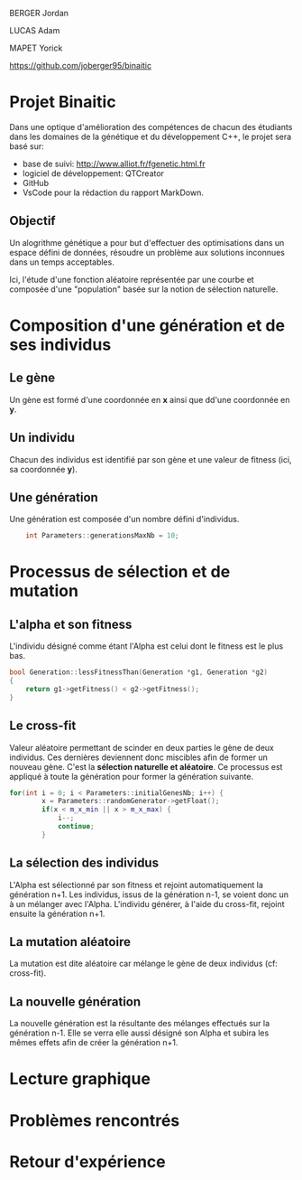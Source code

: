 BERGER Jordan

LUCAS Adam

MAPET Yorick

https://github.com/joberger95/binaitic

# Projet Binaitic

Dans une optique d'amélioration des compétences de chacun des étudiants dans les domaines de la génétique et du développement C++, le projet sera basé sur:

- base de suivi: http://www.alliot.fr/fgenetic.html.fr
- logiciel de développement: QTCreator
- GitHub
- VsCode pour la rédaction du rapport MarkDown.

## Objectif

Un alogrithme génétique a pour but d'effectuer des optimisations dans un espace défini de données, résoudre un problème aux solutions inconnues dans un temps acceptables. 

Ici, l'étude d'une fonction aléatoire représentée par une courbe et composée d'une "population" basée sur la notion de sélection naturelle.

# Composition d'une génération et de ses individus

## Le gène

Un gène est formé d'une coordonnée en **x** ainsi que dd'une coordonnée en **y**.

## Un individu

Chacun des individus est identifié par son gène et une valeur de fitness (ici, sa coordonnée **y**).

## Une génération

Une génération est composée d'un nombre défini d'individus.

```C++
    int Parameters::generationsMaxNb = 10;
```

# Processus de sélection et de mutation

## L'alpha et son fitness

L'individu désigné comme étant l'Alpha est celui dont le fitness est le plus bas.

```C++
bool Generation::lessFitnessThan(Generation *g1, Generation *g2)
{
    return g1->getFitness() < g2->getFitness();
}
```
## Le cross-fit

Valeur aléatoire permettant de scinder en deux parties le gène de deux individus. Ces dernières deviennent donc miscibles afin de former un nouveau gène. C'est la **sélection naturelle et aléatoire**. Ce processus est appliqué à toute la génération pour former la génération suivante.

```C++
for(int i = 0; i < Parameters::initialGenesNb; i++) {
        x = Parameters::randomGenerator->getFloat();
        if(x < m_x_min || x > m_x_max) {
            i--;
            continue;
        }
```
## La sélection des individus

L'Alpha est sélectionné par son fitness et rejoint automatiquement la génération n+1. Les individus, issus de la génération n-1, se voient donc un à un mélanger avec l'Alpha. L'individu générer, à l'aide du cross-fit, rejoint ensuite la génération n+1.

## La mutation aléatoire

La mutation est dite aléatoire car mélange le gène de deux individus (cf: cross-fit).

## La nouvelle génération

La nouvelle génération est la résultante des mélanges effectués sur la génération n-1. Elle se verra elle aussi désigné son Alpha et subira les mêmes effets afin de créer la génération n+1.

# Lecture graphique

# Problèmes rencontrés

# Retour d'expérience

